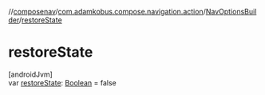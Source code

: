//[composenav](../../../index.md)/[com.adamkobus.compose.navigation.action](../index.md)/[NavOptionsBuilder](index.md)/[restoreState](restore-state.md)

# restoreState

[androidJvm]\
var [restoreState](restore-state.md): [Boolean](https://kotlinlang.org/api/latest/jvm/stdlib/kotlin/-boolean/index.html) = false
